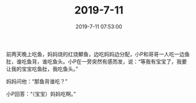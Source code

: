 ﻿---
title: "2019-7-11"
date: 2019-7-11 07:53:00
tags: 文字
categories: 爸爸
---
前两天晚上吃鱼，妈妈烧的红烧鲫鱼，边吃妈妈边分配，小P和哥哥一人吃一边鱼肚，谁吃鱼背，谁吃鱼头。小P在一旁突然有感而发，说：“等我有宝宝了，我要让我的宝宝吃鱼肚，我吃鱼头。”

妈妈问他：“那鱼背谁吃？”

小P回答：“（宝宝）妈妈吃啊。”